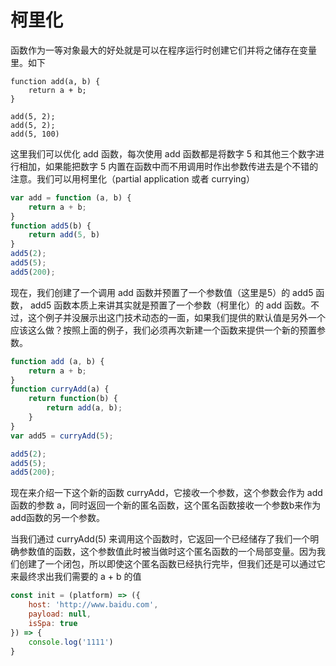 # 柯里化



函数作为一等对象最大的好处就是可以在程序运行时创建它们并将之储存在变量里。如下

```5javascript
function add(a, b) {
    return a + b;
}

add(5, 2);
add(5, 2);
add(5, 100)
```

这里我们可以优化 add 函数，每次使用 add 函数都是将数字 5 和其他三个数字进行相加，如果能把数字 5 内置在函数中而不用调用时作出参数传进去是个不错的注意。我们可以用柯里化（partial application 或者 currying）

```javascript
var add = function (a, b) {
    return a + b;
}
function add5(b) {
    return add(5, b)
}
add5(2);
add5(5);
add5(200);
```

现在，我们创建了一个调用 add 函数并预置了一个参数值（这里是5）的 add5 函数， add5 函数本质上来讲其实就是预置了一个参数（柯里化）的 add 函数。不过，这个例子并没展示出这门技术动态的一面，如果我们提供的默认值是另外一个应该这么做？按照上面的例子，我们必须再次新建一个函数来提供一个新的预置参数。

```javascript
function add (a, b) {
    return a + b;
}
function curryAdd(a) {
    return function(b) {
        return add(a, b);
    }
}
var add5 = curryAdd(5);

add5(2);
add5(5);
add5(200);
```

现在来介绍一下这个新的函数 curryAdd，它接收一个参数，这个参数会作为 add 函数的参数 a，同时返回一个新的匿名函数，这个匿名函数接收一个参数b来作为add函数的另一个参数。

当我们通过 curryAdd(5) 来调用这个函数时，它返回一个已经储存了我们一个明确参数值的函数，这个参数值此时被当做时这个匿名函数的一个局部变量。因为我们创建了一个闭包，所以即使这个匿名函数已经执行完毕，但我们还是可以通过它来最终求出我们需要的 a + b 的值



```javascript
const init = (platform) => ({
    host: 'http://www.baidu.com',
    payload: null,
    isSpa: true
}) => {
    console.log('1111')
}
```





